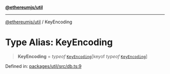 [**@ethereumjs/util**](../README.md)

***

[@ethereumjs/util](../README.md) / KeyEncoding

# Type Alias: KeyEncoding

> **KeyEncoding** = *typeof* [`KeyEncoding`](../variables/KeyEncoding.md)\[keyof *typeof* [`KeyEncoding`](../variables/KeyEncoding.md)\]

Defined in: [packages/util/src/db.ts:9](https://github.com/ethereumjs/ethereumjs-monorepo/blob/master/packages/util/src/db.ts#L9)
